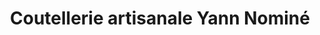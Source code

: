 ---
title: "Coutellerie artisanale Yann Nominé"
url: /la-genevraye/coutellerie-artisanale-yann-nomine/
shop: artisanat
---